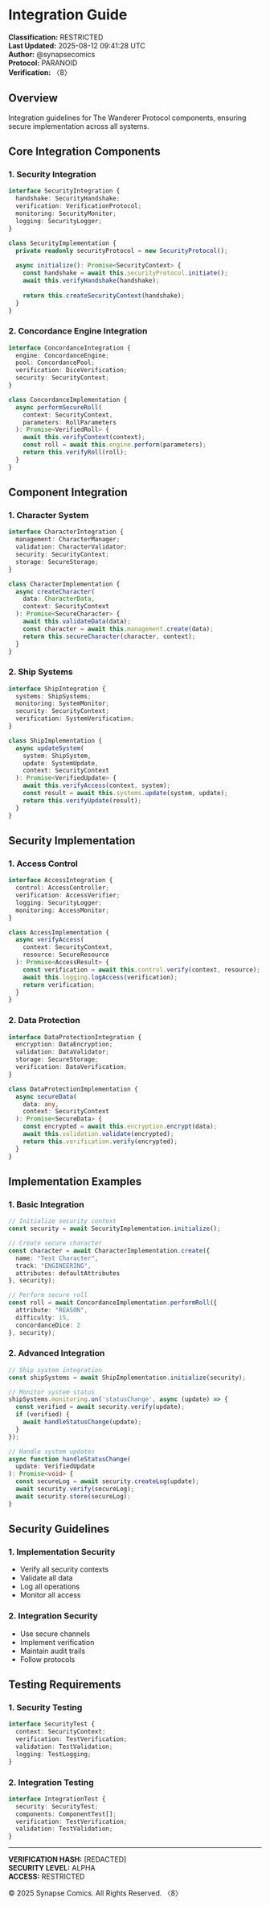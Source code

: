 # Integration Guide
**Classification:** RESTRICTED  
**Last Updated:** 2025-08-12 09:41:28 UTC  
**Author:** @synapsecomics  
**Protocol:** PARANOID  
**Verification:** 〈8〉

## Overview
Integration guidelines for The Wanderer Protocol components, ensuring secure implementation across all systems.

## Core Integration Components

### 1. Security Integration
```typescript
interface SecurityIntegration {
  handshake: SecurityHandshake;
  verification: VerificationProtocol;
  monitoring: SecurityMonitor;
  logging: SecurityLogger;
}

class SecurityImplementation {
  private readonly securityProtocol = new SecurityProtocol();
  
  async initialize(): Promise<SecurityContext> {
    const handshake = await this.securityProtocol.initiate();
    await this.verifyHandshake(handshake);
    
    return this.createSecurityContext(handshake);
  }
}
```

### 2. Concordance Engine Integration
```typescript
interface ConcordanceIntegration {
  engine: ConcordanceEngine;
  pool: ConcordancePool;
  verification: DiceVerification;
  security: SecurityContext;
}

class ConcordanceImplementation {
  async performSecureRoll(
    context: SecurityContext,
    parameters: RollParameters
  ): Promise<VerifiedRoll> {
    await this.verifyContext(context);
    const roll = await this.engine.perform(parameters);
    return this.verifyRoll(roll);
  }
}
```

## Component Integration

### 1. Character System
```typescript
interface CharacterIntegration {
  management: CharacterManager;
  validation: CharacterValidator;
  security: SecurityContext;
  storage: SecureStorage;
}

class CharacterImplementation {
  async createCharacter(
    data: CharacterData,
    context: SecurityContext
  ): Promise<SecureCharacter> {
    await this.validateData(data);
    const character = await this.management.create(data);
    return this.secureCharacter(character, context);
  }
}
```

### 2. Ship Systems
```typescript
interface ShipIntegration {
  systems: ShipSystems;
  monitoring: SystemMonitor;
  security: SecurityContext;
  verification: SystemVerification;
}

class ShipImplementation {
  async updateSystem(
    system: ShipSystem,
    update: SystemUpdate,
    context: SecurityContext
  ): Promise<VerifiedUpdate> {
    await this.verifyAccess(context, system);
    const result = await this.systems.update(system, update);
    return this.verifyUpdate(result);
  }
}
```

## Security Implementation

### 1. Access Control
```typescript
interface AccessIntegration {
  control: AccessController;
  verification: AccessVerifier;
  logging: SecurityLogger;
  monitoring: AccessMonitor;
}

class AccessImplementation {
  async verifyAccess(
    context: SecurityContext,
    resource: SecureResource
  ): Promise<AccessResult> {
    const verification = await this.control.verify(context, resource);
    await this.logging.logAccess(verification);
    return verification;
  }
}
```

### 2. Data Protection
```typescript
interface DataProtectionIntegration {
  encryption: DataEncryption;
  validation: DataValidator;
  storage: SecureStorage;
  verification: DataVerification;
}

class DataProtectionImplementation {
  async secureData(
    data: any,
    context: SecurityContext
  ): Promise<SecureData> {
    const encrypted = await this.encryption.encrypt(data);
    await this.validation.validate(encrypted);
    return this.verification.verify(encrypted);
  }
}
```

## Implementation Examples

### 1. Basic Integration
```typescript
// Initialize security context
const security = await SecurityImplementation.initialize();

// Create secure character
const character = await CharacterImplementation.create({
  name: "Test Character",
  track: "ENGINEERING",
  attributes: defaultAttributes
}, security);

// Perform secure roll
const roll = await ConcordanceImplementation.performRoll({
  attribute: "REASON",
  difficulty: 15,
  concordanceDice: 2
}, security);
```

### 2. Advanced Integration
```typescript
// Ship system integration
const shipSystems = await ShipImplementation.initialize(security);

// Monitor system status
shipSystems.monitoring.on('statusChange', async (update) => {
  const verified = await security.verify(update);
  if (verified) {
    await handleStatusChange(update);
  }
});

// Handle system updates
async function handleStatusChange(
  update: VerifiedUpdate
): Promise<void> {
  const secureLog = await security.createLog(update);
  await security.verify(secureLog);
  await security.store(secureLog);
}
```

## Security Guidelines

### 1. Implementation Security
- Verify all security contexts
- Validate all data
- Log all operations
- Monitor all access

### 2. Integration Security
- Use secure channels
- Implement verification
- Maintain audit trails
- Follow protocols

## Testing Requirements

### 1. Security Testing
```typescript
interface SecurityTest {
  context: SecurityContext;
  verification: TestVerification;
  validation: TestValidation;
  logging: TestLogging;
}
```

### 2. Integration Testing
```typescript
interface IntegrationTest {
  security: SecurityTest;
  components: ComponentTest[];
  verification: TestVerification;
  validation: TestValidation;
}
```

---
**VERIFICATION HASH:** [REDACTED]  
**SECURITY LEVEL:** ALPHA  
**ACCESS:** RESTRICTED  

© 2025 Synapse Comics. All Rights Reserved.
〈8〉